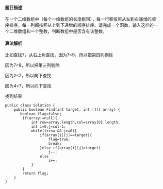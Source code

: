 #### 题目描述
在一个二维数组中（每个一维数组的长度相同），每一行都按照从左到右递增的顺序排序，每一列都按照从上到下递增的顺序排序。请完成一个函数，输入这样的一个二维数组和一个整数，判断数组中是否含有该整数。
#### 算法解析
比如查找7，从右上角查找，因为7<9，所以把第四列剔除

因为7<8，所以把第三列剔除

因为2<7，所以向下查找

因为4<7，所以向下查找

找到结果
```
public class Solution {
    public boolean Find(int target, int [][] array) {
       boolean flag=false;
        if(array!=null){
            int row=array.length,col=array[0].length;
            int i=0,j=col-1;
            while(i<row && j>=0){
                if(array[i][j]==target){
                    flag=true;
                    break;
                }else if(array[i][j]>target)
                    j--;
                else
                    i++;
            }
        }
        return flag;
    }
}
```
